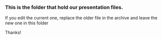 ### This is the folder that hold our presentation files.

If you edit the current one, replace the older file in the archive and leave the new one in this folder

Thanks!
